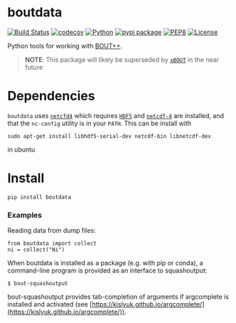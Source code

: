 # boutdata

[![Build Status](https://travis-ci.org/boutproject/boutdata.svg?branch=master)](https://travis-ci.org/boutproject/boutdata)
[![codecov](https://codecov.io/gh/boutproject/boutdata/branch/master/graph/badge.svg)](https://codecov.io/gh/boutproject/boutdata)
[![Python](https://img.shields.io/badge/python->=3.6-blue.svg)](https://www.python.org/)
[![pypi package](https://badge.fury.io/py/boutdata.svg)](https://pypi.org/project/boutdata/)
[![PEP8](https://img.shields.io/badge/code%20style-PEP8-brightgreen.svg)](https://www.python.org/dev/peps/pep-0008/)
[![License](https://img.shields.io/badge/license-LGPL--3.0-blue.svg)](https://github.com/boutproject/boutdata/blob/master/LICENSE)

Python tools for working with [BOUT++](https://github.com/boutproject/BOUT-dev.git).

> **NOTE**: This package will likely be superseded by
  [`xBOUT`](https://github.com/boutproject/xBOUT) in the near future

# Dependencies

`boutdata` uses [`netcfd4`](https://github.com/Unidata/netcdf4-python)
which requires [`HDF5`](https://www.h5py.org) and
[`netcdf-4`](https://github.com/Unidata/netcdf-c/releases) are
installed, and that the `nc-config` utility is in your `PATH`. This
can be install with

```
sudo apt-get install libhdf5-serial-dev netcdf-bin libnetcdf-dev
```

in ubuntu

# Install

`pip install boutdata`

### Examples
Reading data from dump files:

```
from boutdata import collect
ni = collect("Ni")
```

When boutdata is installed as a package (e.g. with pip or conda), a
command-line program is provided as an interface to squashoutput:
```
$ bout-squashoutput
```
bout-squashoutput provides tab-completion of arguments if argcomplete is
installed and activated (see
[https://kislyuk.github.io/argcomplete/](https://kislyuk.github.io/argcomplete/)).
